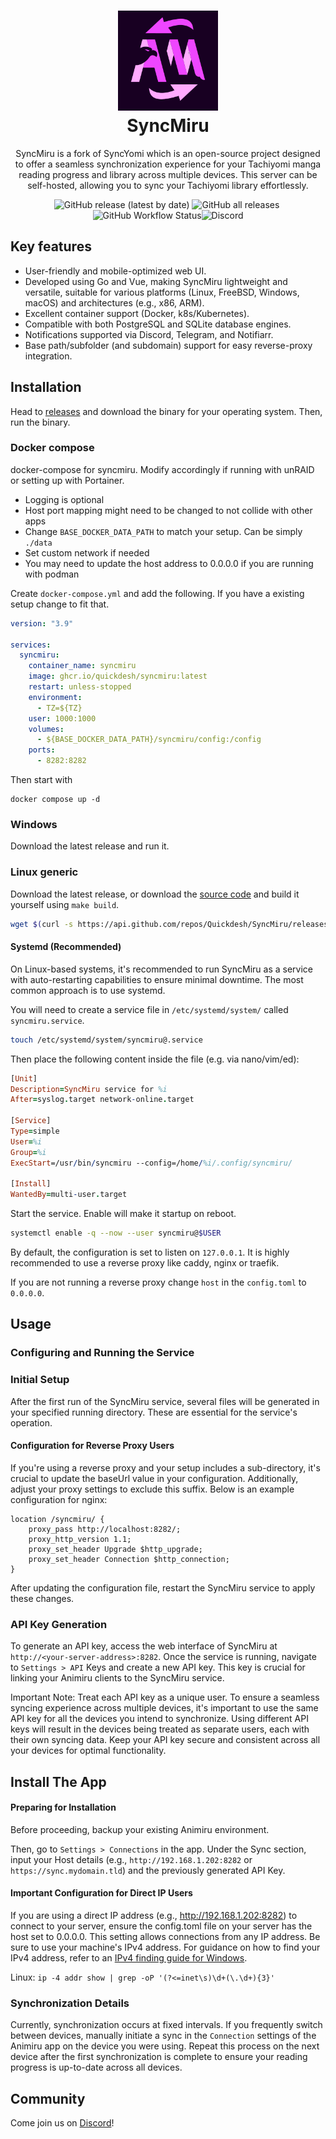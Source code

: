 <h1 align="center">
  <img alt="syncmiru logo" src=".github/images/logo.png" width="160px"/><br/>
  SyncMiru
</h1>

<p align="center">SyncMiru is a fork of SyncYomi which is an open-source project designed to offer a seamless synchronization experience for your Tachiyomi manga reading progress and library across multiple devices. This server can be self-hosted, allowing you to sync your Tachiyomi library effortlessly.</p>

<p align="center"><img alt="GitHub release (latest by date)" src="https://img.shields.io/github/v/release/Quickdesh/SyncMiru?style=for-the-badge">&nbsp;<img alt="GitHub all releases" src="https://img.shields.io/github/downloads/Quickdesh/SyncMiru/total?style=for-the-badge">&nbsp;<img alt="GitHub Workflow Status" src="https://img.shields.io/github/actions/workflow/status/Quickdesh/SyncMiru/release.yml?style=for-the-badge"><img alt="Discord" src="https://img.shields.io/discord/1099009852791083058?label=Discord&logo=discord&logoColor=blue&style=for-the-badge"></p>

<!-- <img alt="syncmiru ui" src=".github/images/syncmiru-front.png"/><br/> -->

<!-- ## Documentation -->

<!-- Installation guide and documentation can be found at https://syncmiru.com -->

## Key features

- User-friendly and mobile-optimized web UI.
- Developed using Go and Vue, making SyncMiru lightweight and versatile, suitable for various platforms (Linux, FreeBSD, Windows, macOS) and architectures (e.g., x86, ARM).
- Excellent container support (Docker, k8s/Kubernetes).
- Compatible with both PostgreSQL and SQLite database engines.
- Notifications supported via Discord, Telegram, and Notifiarr.
- Base path/subfolder (and subdomain) support for easy reverse-proxy integration.

## Installation

Head to [releases](https://github.com/Quickdesh/SyncMiru/releases) and download the binary for your operating system. Then, run the binary.

### Docker compose

docker-compose for syncmiru. Modify accordingly if running with unRAID or setting up with Portainer.

- Logging is optional
- Host port mapping might need to be changed to not collide with other apps
- Change `BASE_DOCKER_DATA_PATH` to match your setup. Can be simply `./data`
- Set custom network if needed
- You may need to update the host address to 0.0.0.0 if you are running with podman

Create `docker-compose.yml` and add the following. If you have a existing setup change to fit that.

```yml
version: "3.9"

services:
  syncmiru:
    container_name: syncmiru
    image: ghcr.io/quickdesh/syncmiru:latest
    restart: unless-stopped
    environment:
      - TZ=${TZ}
    user: 1000:1000
    volumes:
      - ${BASE_DOCKER_DATA_PATH}/syncmiru/config:/config
    ports:
      - 8282:8282
```

Then start with

    docker compose up -d

### Windows

Download the latest release and run it.

### Linux generic

Download the latest release, or download the [source code](https://github.com/Quickdesh/SyncMiru/releases/latest) and build it yourself using `make build`.

```bash
wget $(curl -s https://api.github.com/repos/Quickdesh/SyncMiru/releases/latest | grep download | grep linux_x86_64 | cut -d\" -f4)
```

#### Systemd (Recommended)

On Linux-based systems, it's recommended to run SyncMiru as a service with auto-restarting capabilities to ensure minimal downtime. The most common approach is to use systemd.

You will need to create a service file in `/etc/systemd/system/` called `syncmiru.service`.

```bash
touch /etc/systemd/system/syncmiru@.service
```

Then place the following content inside the file (e.g. via nano/vim/ed):

```prolog
[Unit]
Description=SyncMiru service for %i
After=syslog.target network-online.target

[Service]
Type=simple
User=%i
Group=%i
ExecStart=/usr/bin/syncmiru --config=/home/%i/.config/syncmiru/

[Install]
WantedBy=multi-user.target
```

Start the service. Enable will make it startup on reboot.

```bash
systemctl enable -q --now --user syncmiru@$USER
```

By default, the configuration is set to listen on `127.0.0.1`. It is highly recommended to use a reverse proxy like caddy, nginx or traefik.

If you are not running a reverse proxy change `host` in the `config.toml` to `0.0.0.0`.

## Usage

### Configuring and Running the Service

### Initial Setup

After the first run of the SyncMiru service, several files will be generated in your specified running directory. These are essential for the service's operation.

#### Configuration for Reverse Proxy Users

If you're using a reverse proxy and your setup includes a sub-directory, it's crucial to update the baseUrl value in your configuration. Additionally, adjust your proxy settings to exclude this suffix. Below is an example configuration for nginx:

```nginx
location /syncmiru/ {
    proxy_pass http://localhost:8282/;
    proxy_http_version 1.1;
    proxy_set_header Upgrade $http_upgrade;
    proxy_set_header Connection $http_connection;
}
```

After updating the configuration file, restart the SyncMiru service to apply these changes.

### API Key Generation

To generate an API key, access the web interface of SyncMiru at `http://<your-server-address>:8282`.
Once the service is running, navigate to `Settings > API` Keys and create a new API key. This key is crucial for linking your Animiru clients to the SyncMiru service.

Important Note: Treat each API key as a unique user. To ensure a seamless syncing experience across multiple devices, it's important to use the same API key for all the devices you intend to synchronize. Using different API keys will result in the devices being treated as separate users, each with their own syncing data. Keep your API key secure and consistent across all your devices for optimal functionality.

## Install The App

#### Preparing for Installation

Before proceeding, backup your existing Animiru environment.

Then, go to `Settings > Connections` in the app. Under the Sync section, input your Host details (e.g., `http://192.168.1.202:8282` or `https://sync.mydomain.tld`) and the previously generated API Key.

#### Important Configuration for Direct IP Users

If you are using a direct IP address (e.g., http://192.168.1.202:8282) to connect to your server, ensure the config.toml file on your server has the host set to 0.0.0.0. This setting allows connections from any IP address. Be sure to use your machine's IPv4 address. For guidance on how to find your IPv4 address, refer to an [IPv4 finding guide for Windows](https://support.microsoft.com/en-us/windows/find-your-ip-address-5cf30435-114d-41a6-9c24-eed37b8e014b).

Linux:
`ip -4 addr show | grep -oP '(?<=inet\s)\d+(\.\d+){3}'`

### Synchronization Details

Currently, synchronization occurs at fixed intervals.
If you frequently switch between devices, manually initiate a sync in the `Connection` settings of the Animiru app on the device you were using.
Repeat this process on the next device after the first synchronization is complete to ensure your reading progress is up-to-date across all devices.

## Community

Come join us on [Discord](https://discord.gg/aydqBWAZs8)!
